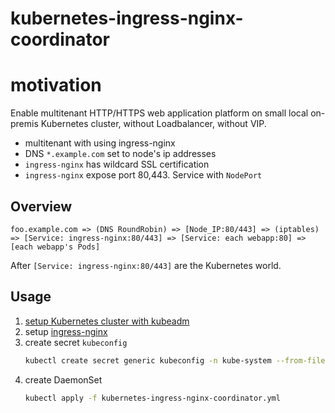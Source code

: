 # kubernetes-ingress-nginx-coordinator

# motivation

Enable multitenant HTTP/HTTPS web application platform
on small local on-premis Kubernetes cluster, without Loadbalancer, without VIP.

- multitenant with using ingress-nginx
- DNS `*.example.com` set to node's ip addresses
- `ingress-nginx` has wildcard SSL certification
- `ingress-nginx` expose port 80,443. Service with `NodePort`

## Overview

```
foo.example.com => (DNS RoundRobin) => [Node_IP:80/443] => (iptables) => [Service: ingress-nginx:80/443] => [Service: each webapp:80] => [each webapp's Pods]
```

After `[Service: ingress-nginx:80/443]` are the Kubernetes world.

## Usage

1. [setup Kubernetes cluster with kubeadm](https://kubernetes.io/docs/setup/independent/create-cluster-kubeadm/)
1. setup [ingress-nginx](https://github.com/kubernetes/ingress-nginx)
1. create secret `kubeconfig`
    ```bash
    kubectl create secret generic kubeconfig -n kube-system --from-file=kubeconfig=/etc/kubernetes/admin.yml
    ```
1. create DaemonSet
    ```bash
    kubectl apply -f kubernetes-ingress-nginx-coordinator.yml
    ```

